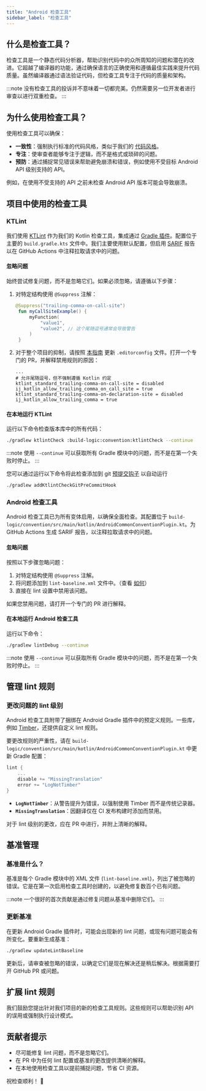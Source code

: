 ```yaml
---
title: "Android 检查工具"
sidebar_label: "检查工具"
---
```


## 什么是检查工具？

检查工具是一个静态代码分析器，帮助识别代码中的众所周知的问题和潜在的改进。它超越了编译器的功能，通过确保语言的正确使用和遵循最佳实践来提升代码质量。虽然编译器通过语法验证代码，但检查工具专注于代码的质量和架构。

:::note
没有检查工具的投诉并不意味着一切都完美。仍然需要另一位开发者进行审查以进行双重检查。
:::

## 为什么使用检查工具？

使用检查工具可以确保：

- **一致性**：强制执行标准的代码风格，类似于我们的 [代码风格](/docs/android/codestyle)。
- **专注**：使审查者能够专注于逻辑，而不是格式或琐碎的问题。
- **预防**：通过捕捉常见错误来帮助避免崩溃和错误，例如使用不受目标 Android API 级别支持的 API。

例如，在使用不受支持的 API 之前未检查 Android API 版本可能会导致崩溃。

## 项目中使用的检查工具

### KTLint

我们使用 [KTLint](https://pinterest.github.io/ktlint) 作为我们的 Kotlin 检查工具，集成通过 [Gradle 插件](https://github.com/JLLeitschuh/ktlint-gradle)。配置位于主要的 `build.gradle.kts` 文件中。我们主要使用默认配置，但启用 [SARIF](/docs/android/tips/sarif_reports) 报告以在 GitHub Actions 中注释拉取请求中的问题。

#### 忽略问题

始终尝试修复问题，而不是忽略它们。如果必须忽略，请遵循以下步骤：

1. 对特定结构使用 `@Suppress` 注解：
   ```kotlin
   @Suppress("trailing-comma-on-call-site")
    fun myCallSiteExample() {
        myFunction(
            "value1",
            "value2", // 这个尾随逗号通常会导致警告
        )
    }
   ```

2. 对于整个项目的抑制，请按照 [本指南](https://pinterest.github.io/ktlint/0.49.1/faq/#how-do-i-globally-disable-a-rule-without-editorconfig) 更新 `.editorconfig` 文件。打开一个专门的 PR，并解释禁用规则的原因：
    ```editorconfig
    ...
    # 允许尾随逗号，但不强制遵循 Kotlin 约定
    ktlint_standard_trailing-comma-on-call-site = disabled
    ij_kotlin_allow_trailing_comma_on_call_site = true
    ktlint_standard_trailing-comma-on-declaration-site = disabled
    ij_kotlin_allow_trailing_comma = true
    ```

#### 在本地运行 KTLint

运行以下命令检查版本库中的所有代码：

```bash
./gradlew ktlintCheck :build-logic:convention:ktlintCheck --continue
```

:::note
使用 `--continue` 可以获取所有 Gradle 模块中的问题，而不是在第一个失败时停止。
:::

您可以通过运行以下命令将此检查添加到 git [预提交钩子](https://git-scm.com/book/en/v2/Customizing-Git-Git-Hooks) 以自动运行

```bash
./gradlew addKtlintCheckGitPreCommitHook
```

### Android 检查工具

Android 检查工具已为所有变体启用，以确保全面检查。其配置位于 `build-logic/convention/src/main/kotlin/AndroidCommonConventionPlugin.kt`。为 GitHub Actions 生成 SARIF 报告，以注释拉取请求中的问题。

#### 忽略问题

按照以下步骤忽略问题：

1. 对特定结构使用 `@Suppress` 注解。
2. 将问题添加到 `lint-baseline.xml` 文件中。（查看 [如何](#updating-the-baseline)）
3. 直接在 lint 设置中禁用该问题。

如果您禁用问题，请打开一个专门的 PR 进行解释。

#### 在本地运行 Android 检查工具

运行以下命令：

```bash
./gradlew lintDebug --continue
```

:::note
使用 `--continue` 可以获取所有 Gradle 模块中的问题，而不是在第一个失败时停止。
:::

## 管理 lint 规则

### 更改问题的 lint 级别

Android 检查工具附带了捆绑在 Android Gradle 插件中的预定义规则。一些库，例如 [Timber](https://github.com/JakeWharton/timber)，还提供自定义 lint 规则。

要更改规则的严重性，请在 `build-logic/convention/src/main/kotlin/AndroidCommonConventionPlugin.kt` 中更新 Gradle 配置：

```kotlin
lint {
    ...
    disable += "MissingTranslation"
    error += "LogNotTimber"
}
```

- **`LogNotTimber`**：从警告提升为错误，以强制使用 Timber 而不是传统记录器。
- **`MissingTranslation`**：因翻译仅在 CI 发布构建时添加而禁用。

对于 lint 级别的更改，应在 PR 中进行，并附上清晰的解释。

## 基准管理

### 基准是什么？

基准是每个 Gradle 模块中的 XML 文件 (`lint-baseline.xml`)，列出了被忽略的错误。它是在第一次启用检查工具时创建的，以避免修复数百个已有问题。

:::note
一个很好的首次贡献是通过修复问题从基准中删除它们。
:::

### 更新基准

在更新 Android Gradle 插件时，可能会出现新的 lint 问题，或现有问题可能会有所变化。要重新生成基准：

```bash
./gradlew updateLintBaseline
```

更新后，请审查被忽略的错误，以确定它们是现在解决还是稍后解决。根据需要打开 GitHub PR 或问题。

## 扩展 lint 规则

我们鼓励您提出针对我们项目的新的检查工具规则。这些规则可以帮助识别 API 的误用或强制执行设计模式。

## 贡献者提示

- 尽可能修复 lint 问题，而不是忽略它们。
- 在 PR 中为任何 lint 配置或基准的更改提供清晰的解释。
- 在本地使用检查工具以提前捕捉问题，节省 CI 资源。

祝检查顺利！ 🚀